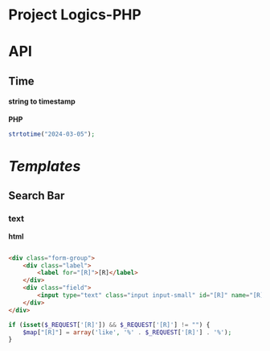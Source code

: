 # Project Logics-PHP

# API

## Time

#### string to timestamp

**PHP**

```php
strtotime("2024-03-05");
```

# _Templates_

## Search Bar

### text

**html**

```html

<div class="form-group">
    <div class="label">
        <label for="[R]">[R]</label>
    </div>
    <div class="field">
        <input type="text" class="input input-small" id="[R]" name="[R]" size="10" placeholder="[R]" value="{$Think.request.[R]}"/>
    </div>
</div>
```

```php
if (isset($_REQUEST['[R]']) && $_REQUEST['[R]'] != "") {
    $map["[R]"] = array('like', '%' . $_REQUEST['[R]'] . '%');
}
```

